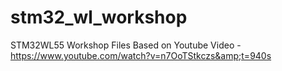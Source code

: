 # stm32_wl_workshop
STM32WL55 Workshop Files Based on Youtube Video - https://www.youtube.com/watch?v=n7OoTStkczs&amp;t=940s
